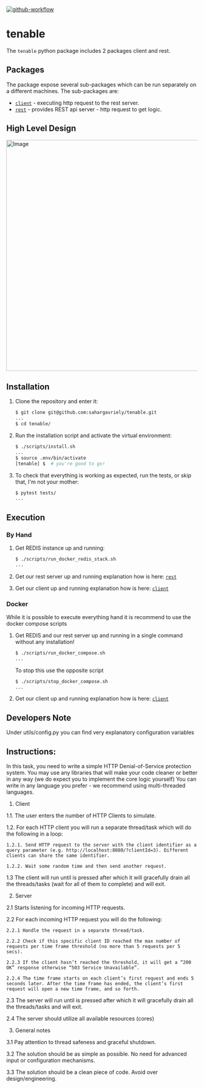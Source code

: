 [![github-workflow](https://github.com/sahargavriely/tenable/actions/workflows/github-action.yml/badge.svg)](https://github.com/sahargavriely/tenable/actions/workflows/github-action.yml)


# tenable

The `tenable` python package includes 2 packages client and rest.


## Packages

The package expose several sub-packages which can be run separately on a different machines.
The sub-packages are:

- [`client`](/tenable/client/README.md) - executing http request to the rest server.
- [`rest`](/tenable/rest/README.md) - provides REST api server - http request to get logic.


## High Level Design

<img width="608" alt="Image" src="https://github.com/user-attachments/assets/c6378b05-5377-452c-9002-f06f30fe2ce8" />


## Installation

1. Clone the repository and enter it:

    ```sh
    $ git clone git@github.com:sahargavriely/tenable.git
    ...
    $ cd tenable/
    ```

2. Run the installation script and activate the virtual environment:

    ```sh
    $ ./scripts/install.sh
    ...
    $ source .env/bin/activate
    [tenable] $  # you're good to go!
    ```

3. To check that everything is working as expected, run the tests, or skip that, I'm not your mother:

    ```sh
    $ pytest tests/
    ...
    ```


## Execution

### By Hand

1. Get REDIS instance up and running:

    ```sh
    $ ./scripts/run_docker_redis_stack.sh
    ...
    ```

2. Get our rest server up and running explanation how is here: [`rest`](/tenable/rest/README.md)

3. Get our client up and running explanation how is here: [`client`](/tenable/client/README.md)

### Docker

While it is possible to execute everything hand it is recommend to use the docker compose scripts

1. Get REDIS and our rest server up and running in a single command without any installation!

    ```sh
    $ ./scripts/run_docker_compose.sh
    ...
    ```

    To stop this use the opposite script

    ```sh
    $ ./scripts/stop_docker_compose.sh
    ...
    ```

2. Get our client up and running explanation how is here: [`client`](/tenable/client/README.md)


## Developers Note

Under utils/config.py you can find very explanatory configuration variables


## Instructions:

In this task, you need to write a simple HTTP Denial-of-Service protection system.
You may use any libraries that will make your code cleaner or better in any way (we do expect you to implement the core logic yourself)
You can write in any language you prefer - we recommend using multi-threaded languages.

1. Client

  1.1. The user enters the number of HTTP Clients to simulate.

  1.2. For each HTTP client you will run a separate thread/task which will do the following in a loop:

    1.2.1. Send HTTP request to the server with the client identifier as a query parameter (e.g. http://localhost:8080/?clientId=3). Different clients can share the same identifier.

    1.2.2. Wait some random time and then send another request.

  1.3 The client will run until <enter> is pressed after which it will gracefully drain all the threads/tasks (wait for all of them to complete) and will exit.

2. Server

  2.1 Starts listening for incoming HTTP requests.

  2.2 For each incoming HTTP request you will do the following:

    2.2.1 Handle the request in a separate thread/task.

    2.2.2 Check if this specific client ID reached the max number of requests per time frame threshold (no more than 5 requests per 5 secs).

    2.2.3 If the client hasn’t reached the threshold, it will get a “200 OK” response otherwise “503 Service Unavailable”.

    2.2.4 The time frame starts on each client’s first request and ends 5 seconds later. After the time frame has ended, the client’s first request will open a new time frame, and so forth.

  2.3 The server will run until <enter> is pressed after which it will gracefully drain all the threads/tasks and will exit.

  2.4 The server should utilize all available resources (cores)

3. General notes

  3.1 Pay attention to thread safeness and graceful shutdown.

  3.2 The solution should be as simple as possible. No need for advanced input or configuration mechanisms.

  3.3 The solution should be a clean piece of code. Avoid over design/engineering.


